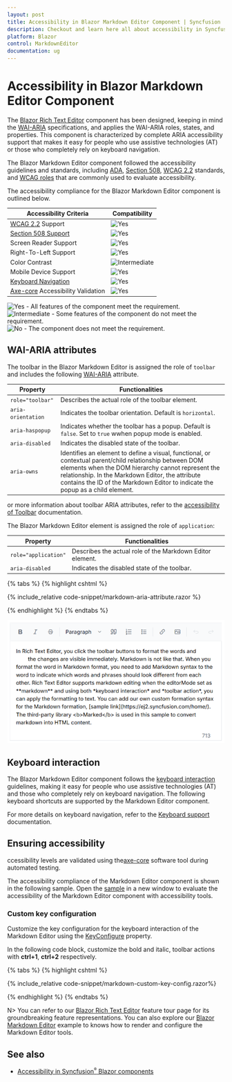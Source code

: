 ```yaml
---
layout: post
title: Accessibility in Blazor Markdown Editor Component | Syncfusion
description: Checkout and learn here all about accessibility in Syncfusion Blazor Markdown Editor component and more.
platform: Blazor
control: MarkdownEditor
documentation: ug
---
```


# Accessibility in Blazor Markdown Editor Component

The [Blazor Rich Text Editor](https://www.syncfusion.com/blazor-components/blazor-wysiwyg-rich-text-editor) component has been designed, keeping in mind the [WAI-ARIA](https://www.w3.org/WAI/ARIA/apg/patterns/) specifications, and applies the WAI-ARIA roles, states, and properties. This component is characterized by complete ARIA accessibility support that makes it easy for people who use assistive technologies (AT) or those who completely rely on keyboard navigation.

The Blazor Markdown Editor component followed the accessibility guidelines and standards, including [ADA](https://www.ada.gov/), [Section 508](https://www.section508.gov/), [WCAG 2.2](https://www.w3.org/TR/WCAG22/) standards, and [WCAG roles](https://www.w3.org/TR/wai-aria/#roles) that are commonly used to evaluate accessibility.

The accessibility compliance for the Blazor Markdown Editor component is outlined below.

| Accessibility Criteria | Compatibility |
| -- | -- |
| [WCAG 2.2](https://www.w3.org/TR/WCAG22/) Support | <img src="https://cdn.syncfusion.com/content/images/documentation/full.png" alt="Yes"> |
| [Section 508 Support](../common/accessibility#section-508) | <img src="https://cdn.syncfusion.com/content/images/documentation/full.png" alt="Yes"> |
| Screen Reader Support | <img src="https://cdn.syncfusion.com/content/images/documentation/full.png" alt="Yes"> |
| Right-To-Left Support | <img src="https://cdn.syncfusion.com/content/images/documentation/full.png" alt="Yes"> |
| Color Contrast | <img src="https://cdn.syncfusion.com/content/images/documentation/partial.png" alt="Intermediate"> |
| Mobile Device Support | <img src="https://cdn.syncfusion.com/content/images/documentation/full.png" alt="Yes"> |
| [Keyboard Navigation](../common/accessibility#keyboard-navigation) | <img src="https://cdn.syncfusion.com/content/images/documentation/full.png" alt="Yes"> |
| [Axe-core](https://www.nuget.org/packages/Deque.AxeCore.Playwright) Accessibility Validation | <img src="https://cdn.syncfusion.com/content/images/documentation/full.png" alt="Yes"> |

<style>
    .post .post-content img {
        display: inline-block;
        margin: 0.5em 0;
    }
</style>

<div><img src="https://cdn.syncfusion.com/content/images/documentation/full.png" alt="Yes"> - All features of the component meet the requirement.</div>

<div><img src="https://cdn.syncfusion.com/content/images/documentation/partial.png" alt="Intermediate"> - Some features of the component do not meet the requirement.</div>

<div><img src="https://cdn.syncfusion.com/content/images/documentation/not-supported.png" alt="No"> - The component does not meet the requirement.</div>

## WAI-ARIA attributes

The toolbar in the Blazor Markdown Editor is assigned the role of `toolbar` and includes the following [WAI-ARIA](https://www.w3.org/WAI/ARIA/apg/patterns/) attribute.

| **Property** | **Functionalities** |
| --- | --- |
| `role="toolbar"` | Describes the actual role of the toolbar element. |
| `aria-orientation` | Indicates the toolbar orientation. Default is `horizontal`. |
| `aria-haspopup` | Indicates whether the toolbar has a popup. Default is `false`. Set to `true` wwhen popup mode is enabled. |
| `aria-disabled` | Indicates the disabled state of the toolbar. |
| `aria-owns` | Identifies an element to define a visual, functional, or contextual parent/child relationship between DOM elements when the DOM hierarchy cannot represent the relationship. In the Markdown Editor, the attribute contains the ID of the Markdown Editor to indicate the popup as a child element. |

or more information about toolbar ARIA attributes, refer to the  [accessibility of Toolbar](https://blazor.syncfusion.com/documentation/toolbar/accessibility) documentation.

The Blazor Markdown Editor element is assigned the role of `application`:

| **Property** | **Functionalities** |
| --- | --- |
| `role="application"`| Describes the actual role of the Markdown Editor element. |
| `aria-disabled` | Indicates the disabled state of the toolbar. |

{% tabs %}
{% highlight cshtml %}

{% include_relative code-snippet/markdown-aria-attribute.razor %}

{% endhighlight %}
{% endtabs %}

![Blazor Markdown Editor with accessibility](./images/blazor-markdowneditor-accessibility.png)

## Keyboard interaction

The Blazor Markdown Editor component follows the [keyboard interaction](https://www.w3.org/WAI/ARIA/apg/patterns/alert/#keyboardinteraction) guidelines, making it easy for people who use assistive technologies (AT) and those who completely rely on keyboard navigation. The following keyboard shortcuts are supported by the Markdown Editor component. 

For more details on keyboard navigation, refer to the [Keyboard support](https://blazor.syncfusion.com/documentation/rich-text-editor/keyboard-support) documentation.

## Ensuring accessibility

ccessibility levels are validated using the[axe-core](https://www.npmjs.com/package/axe-core) software tool during automated testing.

The accessibility compliance of the Markdown Editor component is shown in the following sample. Open the [sample](https://blazor.syncfusion.com/accessibility/rich-text-editor) in a new window to evaluate the accessibility of the Markdown Editor component with accessibility tools.

### Custom key configuration

Customize the key configuration for the keyboard interaction of the Markdown Editor using the [KeyConfigure](https://help.syncfusion.com/cr/blazor/Syncfusion.Blazor.RichTextEditor.SfRichTextEditor.html#Syncfusion_Blazor_RichTextEditor_SfRichTextEditor_KeyConfigure) property.

In the following code block, customize the bold and italic, toolbar actions with **ctrl+1**, **ctrl+2** respectively.

{% tabs %}
{% highlight cshtml %}

{% include_relative code-snippet/markdown-custom-key-config.razor%}

{% endhighlight %}
{% endtabs %}


N> You can refer to our [Blazor Rich Text Editor](https://www.syncfusion.com/blazor-components/blazor-wysiwyg-rich-text-editor) feature tour page for its groundbreaking feature representations. You can also explore our [Blazor Markdown Editor](https://blazor.syncfusion.com/demos/rich-text-editor/overview?theme=bootstrap5) example to knows how to render and configure the Markdown Editor tools.

## See also

* [Accessibility in Syncfusion<sup style="font-size:70%">&reg;</sup> Blazor components](../common/accessibility)